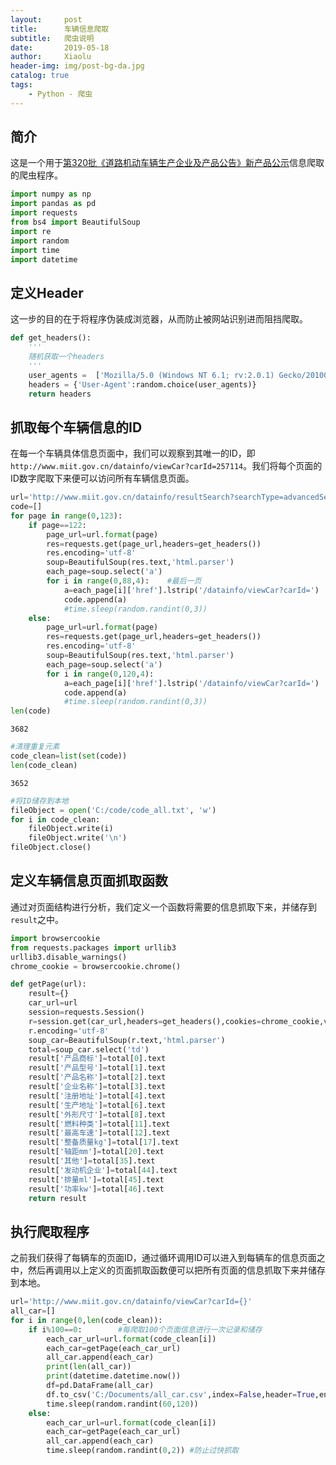 ```yaml
---
layout:     post
title:      车辆信息爬取
subtitle:   爬虫说明
date:       2019-05-18
author:     Xiaolu
header-img: img/post-bg-da.jpg
catalog: true
tags:
    - Python - 爬虫
---
```

## 简介

这是一个用于[第320批《道路机动车辆生产企业及产品公告》新产品公示](http://www.miit.gov.cn/datainfo/resultSearch?searchType=advancedSearch&categoryTreeId=1128)信息爬取的爬虫程序。


```python
import numpy as np
import pandas as pd
import requests
from bs4 import BeautifulSoup
import re 
import random
import time
import datetime
```

## 定义Header

这一步的目的在于将程序伪装成浏览器，从而防止被网站识别进而阻挡爬取。


```python
def get_headers():
    '''
    随机获取一个headers
    '''
    user_agents =  ['Mozilla/5.0 (Windows NT 6.1; rv:2.0.1) Gecko/20100101 Firefox/4.0.1','Mozilla/5.0 (Windows; U; Windows NT 6.1; en-us) AppleWebKit/534.50 (KHTML, like Gecko) Version/5.1 Safari/534.50','Opera/9.80 (Windows NT 6.1; U; en) Presto/2.8.131 Version/11.11']
    headers = {'User-Agent':random.choice(user_agents)}
    return headers
```

## 抓取每个车辆信息的ID

在每一个车辆具体信息页面中，我们可以观察到其唯一的ID，即`http://www.miit.gov.cn/datainfo/viewCar?carId=257114`。我们将每个页面的ID数字爬取下来便可以访问所有车辆信息页面。


```python
url='http://www.miit.gov.cn/datainfo/resultSearch?searchType=advancedSearch&categoryTreeId=1128&scol_Cpmc=&scol_Cpxh=&scol_Cpsb=&scol_Qymc=&pagenow={}'
code=[]
for page in range(0,123):
    if page==122:
        page_url=url.format(page)
        res=requests.get(page_url,headers=get_headers())
        res.encoding='utf-8'
        soup=BeautifulSoup(res.text,'html.parser')
        each_page=soup.select('a')
        for i in range(0,88,4):    #最后一页
            a=each_page[i]['href'].lstrip('/datainfo/viewCar?carId=')
            code.append(a)
            #time.sleep(random.randint(0,3))
    else:
        page_url=url.format(page)
        res=requests.get(page_url,headers=get_headers())
        res.encoding='utf-8'
        soup=BeautifulSoup(res.text,'html.parser')
        each_page=soup.select('a')
        for i in range(0,120,4):    
            a=each_page[i]['href'].lstrip('/datainfo/viewCar?carId=')
            code.append(a)
            #time.sleep(random.randint(0,3))
len(code)
```




    3682




```python
#清理重复元素
code_clean=list(set(code))
len(code_clean)
```




    3652




```python
#将ID储存到本地
fileObject = open('C:/code/code_all.txt', 'w')
for i in code_clean:
    fileObject.write(i)
    fileObject.write('\n')
fileObject.close()
```

## 定义车辆信息页面抓取函数

通过对页面结构进行分析，我们定义一个函数将需要的信息抓取下来，并储存到`result`之中。


```python
import browsercookie
from requests.packages import urllib3
urllib3.disable_warnings()
chrome_cookie = browsercookie.chrome()

def getPage(url):
    result={}
    car_url=url
    session=requests.Session()
    r=session.get(car_url,headers=get_headers(),cookies=chrome_cookie,verify=False,timeout = 60)
    r.encoding='utf-8'
    soup_car=BeautifulSoup(r.text,'html.parser')
    total=soup_car.select('td')
    result['产品商标']=total[0].text
    result['产品型号']=total[1].text
    result['产品名称']=total[2].text
    result['企业名称']=total[3].text
    result['注册地址']=total[4].text
    result['生产地址']=total[6].text
    result['外形尺寸']=total[8].text
    result['燃料种类']=total[11].text
    result['最高车速']=total[12].text
    result['整备质量kg']=total[17].text
    result['轴距mm']=total[20].text
    result['其他']=total[35].text
    result['发动机企业']=total[44].text
    result['排量ml']=total[45].text
    result['功率kw']=total[46].text
    return result

```

## 执行爬取程序

之前我们获得了每辆车的页面ID，通过循环调用ID可以进入到每辆车的信息页面之中，然后再调用以上定义的页面抓取函数便可以把所有页面的信息抓取下来并储存到本地。


```python
url='http://www.miit.gov.cn/datainfo/viewCar?carId={}'
all_car=[]
for i in range(0,len(code_clean)):
    if i%100==0:        #每爬取100个页面信息进行一次记录和储存
        each_car_url=url.format(code_clean[i])
        each_car=getPage(each_car_url)
        all_car.append(each_car)
        print(len(all_car)) 
        print(datetime.datetime.now())
        df=pd.DataFrame(all_car)
        df.to_csv('C:/Documents/all_car.csv',index=False,header=True,encoding='utf_8_sig')
        time.sleep(random.randint(60,120))        
    else:
        each_car_url=url.format(code_clean[i])
        each_car=getPage(each_car_url)
        all_car.append(each_car)
        time.sleep(random.randint(0,2)) #防止过快抓取
```

    
